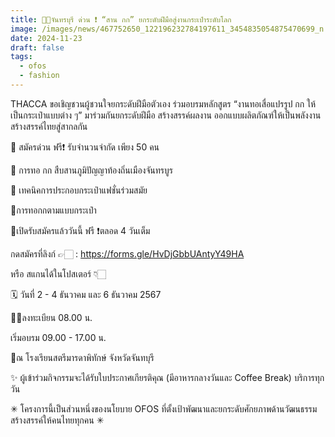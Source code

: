 ```yaml
---
title: 👜🍀จันทรบุรี ด่วน ❗️ “สาน กก” ยกระดับฝีมือสู่งานกระเป๋าระดับโลก
image: /images/news/467752650_122196232784197611_3454835054875470699_n.jpg
date: 2024-11-23
draft: false
tags:
  - ofos
  - fashion
---
```

THACCA ขอเชิญชวนผู้ชวนใจยกระดับฝีมือตัวเอง ร่วมอบรมหลักสูตร “งานทอเสื่อแปรรูป กก ให้เป็นกระเป๋าแบบต่าง ๆ” มาร่วมกันยกระดับฝีมือ สร้างสรรค์ผลงาน ออกแบบผลิตภัณฑ์ให้เป็นพลังงานสร้างสรรค์ไทยสู่สากลกัน 



🚨 สมัครด่วน ฟรี❗️ รับจำนวนจำกัด เพียง 50 คน



🌟 การทอ กก สืบสานภูมิปัญญาท้องถิ่นเมืองจันทรบูร 

🌟 เทคนิคการประกอบกระเป๋าแฟชั่นร่วมสมัย

🌟การทอกกตามแบบกระเป๋า



🚩เปิดรับสมัครแล้ววันนี้ ฟรี ❗️ตลอด 4 วันเต็ม

กดสมัครที่ลิงก์ 👉🏻 : https://forms.gle/HvDjGbbUAntyY49HA 

หรือ สแกนได้ในโปสเตอร์ 👇🏻



🗓️ วันที่ 2 - 4 ธันวาคม และ 6 ธันวาคม 2567

✍🏻ลงทะเบียน 08.00 น. 

เริ่มอบรม 09.00 - 17.00 น.

📍ณ โรงเรียนสตรีมารดาพิทักษ์ จังหวัดจันทบุรี



✨ ผู้เข้าร่วมกิจกรรมจะได้รับใบประกาศเกียรติคุณ (มีอาหารกลางวันและ Coffee Break) บริการทุกวัน



✳︎ โครงการนี้เป็นส่วนหนึ่งของนโยบาย OFOS ที่ตั้งเป้าพัฒนาและยกระดับศักยภาพด้านวัฒนธรรมสร้างสรรค์ให้คนไทยทุกคน ✳︎
